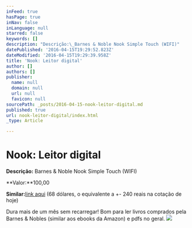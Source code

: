 ```yaml
---
inFeed: true
hasPage: true
inNav: false
inLanguage: null
starred: false
keywords: []
description: "Descrição:\_Barnes & Noble Nook Simple Touch (WIFI)"
datePublished: '2016-04-15T19:29:52.823Z'
dateModified: '2016-04-15T19:29:39.958Z'
title: 'Nook: Leitor digital'
author: []
authors: []
publisher:
  name: null
  domain: null
  url: null
  favicon: null
sourcePath: _posts/2016-04-15-nook-leitor-digital.md
published: true
url: nook-leitor-digital/index.html
_type: Article

---
```

# Nook: Leitor digital

**Descrição:** Barnes & Noble Nook Simple Touch (WIFI)

**Valor:**100,00

**Similar:**[link aqui][0] (68 dólares, o equivalente a +- 240 reais na cotação de hoje)

Dura mais de um mês sem recarregar! Bom para ler livros comprados pela Barnes & Nobles (similar aos ebooks da Amazon) e pdfs no geral.
![](https://the-grid-user-content.s3-us-west-2.amazonaws.com/ef3f20f6-98be-43da-9613-c559ce30657e.jpg)

[0]: http://www.amazon.com/gp/product/140053271X/ref=pd_lpo_sbs_dp_ss_1?pf_rd_p=1944687562&pf_rd_s=lpo-top-stripe-1&pf_rd_t=201&pf_rd_i=B006VB6UNI&pf_rd_m=ATVPDKIKX0DER&pf_rd_r=0NVHX1EF1Z02X8BT4T17